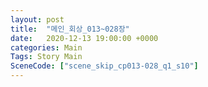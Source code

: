 ```yaml
---
layout: post
title:  "메인_회상_013~028장"
date:   2020-12-13 19:00:00 +0000
categories: Main
Tags: Story Main
SceneCode: ["scene_skip_cp013-028_q1_s10"]
---
```

